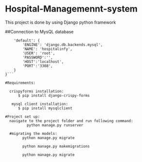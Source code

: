# Hospital-Managemennt-system
This project is done by using Django python framework

##Connection to MysQL database
```DATABASES = {
    'default': {
        'ENGINE': 'django.db.backends.mysql',
        'NAME': 'hospitalinfy',
        'USER': 'root',
        'PASSWORD':'',
        'HOST':'localhost',
        'PORT':'3308',
    }
}```

#Requirements:

  crispyforms installation:
      $ pip install django-crispy-forms
   
   mysql client installation:
      $ pip install mysqlclient
      
#Project set up:
  navigate to the project folder and run following command:
          python manage.py runserver
          
  #migrating the models:
        python manage.py migrate
        
        python manage.py makemigrations
        
        python manage.py migrate
        
   
    
  
  
  
  
